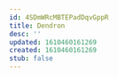 ```yaml
---
id: 4SDmWRcMBTEPadDqvGppR
title: Dendron
desc: ''
updated: 1610460161269
created: 1610460161269
stub: false
---
```


